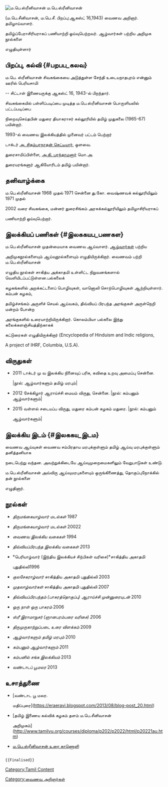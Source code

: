 ![ம.பெ.ஸ்ரீனிவாசன்](ம.பெ.ஸ்ரீனிவாசன்.jpg "ம.பெ.ஸ்ரீனிவாசன்") ம.பெ.ஸ்ரீனிவாசன்
(ம.பெ.சீனிவாசன், ம.பெ.சீ. பிறப்பு:ஆகஸ்ட் 16,1943) வைணவ அறிஞர். தமிழாய்வாளர்.
தமிழ்ப்பேராசிரியராகப் பணியாற்றி ஓய்வுபெற்றவர். ஆழ்வார்கள் பற்றிய அறிமுக நூல்களை
எழுதியுள்ளார்

## பிறப்பு, கல்வி {#பறபப_கலவ}

ம.பெ. ஸ்ரீனிவாசன் சிவகங்கையை அடுத்துள்ள சேந்தி உடையநாதபுரம் என்னும் ஊரில் பெரியசாமி
-- சிட்டாள் இணையருக்கு ஆகஸ்ட் 16, 1943-ல் பிறந்தார்.

சிவகங்கையில் பள்ளிப்படிப்பை முடித்த ம.பெ.ஸ்ரீனிவாசன் பொருளியலில் பட்டப்படிப்பை
நிறைவுசெய்தபின் மதுரை தியாகராசர் கல்லூரியில் தமிழ் முதுகலை (1965-67) பயின்றார்.
1993-ல் வைணவ இலக்கியத்தில் முனைவர் பட்டம் பெற்றார்

டாக்டர் [அ. சிதம்பரநாதன் செட்டியார்](அ._சிதம்பரநாதன்_செட்டியார் "wikilink"), ஒளவை.
துரைசாமிப்பிள்ளை, [அ.கி. பரந்தாமனார்](அ.கி._பரந்தாமனார் "wikilink") மொ.அ.
துரையரங்கனார் ஆகியோரிடம் தமிழ் பயின்றார்.

## தனிவாழ்க்கை

ம.பெ.ஸ்ரீனிவாசன் 1968 முதல் 1971 சென்னை து.கோ. வைஷ்ணவக் கல்லூரியிலும் 1971 முதல்
2002 வரை சிவகங்கை, மன்னர் துரைசிங்கம் அரசுக்கல்லூரியிலும் தமிழாசிரியராகப்
பணியாற்றி ஓய்வுபெற்றார்.

## இலக்கியப் பணிகள் {#இலககயப_பணகள}

ம.பெ.ஸ்ரீனிவாசன் முதன்மையாக வைணவ ஆய்வாளர். [ஆழ்வார்கள்](ஆழ்வார்கள் "wikilink") பற்றிய
அறிமுகநூல்களையும் ஆய்வுநூல்களையும் எழுதியிருக்கிறார். வைணவம் பற்றி ம.பெ.ஸ்ரீனிவாசன்
எழுதிய நூல்கள் சாகித்ய அக்காதமி உள்ளிட்ட நிறுவனங்களால் வெளியிடப்பட்டுள்ளன.பல்கலைக்
கழகங்களில் அறக்கட்டளைப் பொழிவுகள், வானொலி சொற்பொழிவுகள் ஆற்றியுள்ளார். கம்பன் கழகம்,
தமிழ்ச்சங்கம் அருளிச் செயல் ஆய்வகம், திவ்வியப் பிரபந்த அரங்குகள் அருள்நெறி மன்றம் போன்ற
அரங்குகளில் உரையாற்றியிருக்கிறார். கொலம்பியா பல்கலை இந்து கலைக்களஞ்சியத்திற்காகக்
கட்டுரைகள் எழுதியிருக்கிறார் (Encyclopedia of Hinduism and Indic religions,
A project of IHRF, Columbia, U.S.A).

## விருதுகள்

-   2011 டாக்டர் மு வ இலக்கிய நினைவுப் பரிசு, கவிதை உறவு அமைப்பு சென்னை.
    \|நூல்: ஆழ்வார்களும் தமிழ் மரபும்\|
-   2012 சேக்கிழார் ஆராய்ச்சி மையம் விருது, சென்னை. \|நூல்: கம்பனும் ஆழ்வார்களும்\|
-   2015 வள்ளல் சடையப்ப விருது, மதுரை கம்பன் கழகம் மதுரை. \|நூல்: கம்பனும்
    ஆழ்வார்களும்\|

## இலக்கிய இடம் {#இலககய_இடம}

வைணவ ஆய்வுகள் வைணவ சம்பிரதாய மரபுக்குள்ளும் தமிழ் ஆய்வு மரபுக்குள்ளும் தனித்தனியாக
நடைபெற்று வந்தன. அவற்றுக்கிடையே ஆய்வுமுறைமைகளிலும் வேறுபாடுகள் உண்டு.
ம.பெ.ஸ்ரீனிவாசன் அவ்விரு ஆய்வுமரபுகளையும் ஒருங்கிணைத்து, தொகுப்புநோக்கில் தன் நூல்களை
எழுதினார்.

## நூல்கள்

-   *திருமங்கையாழ்வார் மடல்கள்* 1987
-   *திருமங்கையாழ்வார் மடல்கள்* 20022
-   *வைணவ இலக்கிய வகைகள் 19*94
-   *திவ்வியப்பிரபந்த இலக்கிய வகைகள் 2*013
-   *பெரியாழ்வார் (இந்திய இலக்கியச் சிற்பிகள் வரிசை)*சாகித்திய அகாதமி
    புதுதில்லி1996
-   *குலசேகராழ்வார்* சாகித்திய அகாதமி புதுதில்லி 2003
-   *முதலாழ்வார்கள்* சாகித்திய அகாதமி புதுதில்லி 2007
-   *திவ்வியப்பிரபந்தம் (பாசுரத்தொகுப்பு) ஆராய்ச்சி முன்னுரையுடன்* 2010
-   *ஒரு நாள் ஒரு பாசுரம்* 2006
-   *ஸ்ரீ இராமாநுசர் (ஞானபரம்பரை வரிசை) 2*006
-   *திருமுருகாற்றுப்படை உரை விளக்கம்* 2009
-   *ஆழ்வார்களும் தமிழ் மரபும்* 2010
-   *கம்பனும் ஆழ்வார்களும் 2*011
-   *கம்பனில் சங்க இலக்கியம்* 2013
-   *வண்டாடப் பூமலர* 2013

## உசாத்துணை

-   [வண்டாட பூ மலர.
    மதிப்புரை](https://eraeravi.blogspot.com/2013/08/blog-post_20.html)
-   [தமிழ் இணைய கல்விக் கழகம் தளம் ம.பெ.சீனிவாசன்
    அறிமுகம்](http://www.tamilvu.org/courses/diploma/p202/p2022/html/p20221au.htm)
-   [ம.பெ.ஸ்ரீனிவாசன் உரை காணொளி](https://youtu.be/fNMFf25jUE0)

```{=mediawiki}
{{Finalised}}
```
[Category:Tamil Content](Category:Tamil_Content "wikilink")
[Category:வைணவ அறிஞர்கள்](Category:வைணவ_அறிஞர்கள் "wikilink")
